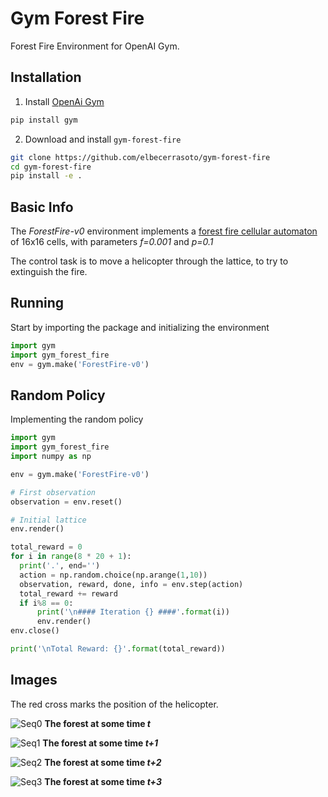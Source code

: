 # Gym Forest Fire
Forest Fire Environment for OpenAI Gym.

## Installation
1. Install [OpenAi Gym](https://github.com/openai/gym)
```bash
pip install gym
```

2. Download and install `gym-forest-fire`
```bash
git clone https://github.com/elbecerrasoto/gym-forest-fire
cd gym-forest-fire
pip install -e .
```

## Basic Info
The _ForestFire-v0_ environment implements a
[forest fire cellular automaton](https://en.wikipedia.org/wiki/Forest-fire_model)
of 16x16 cells, with parameters _f=0.001_ and _p=0.1_

The control task is to move a helicopter through the lattice,
to try to extinguish the fire.

## Running
Start by importing the package and initializing the environment
```python
import gym
import gym_forest_fire
env = gym.make('ForestFire-v0')
```

## Random Policy
Implementing the random policy
```python
import gym
import gym_forest_fire
import numpy as np

env = gym.make('ForestFire-v0')

# First observation
observation = env.reset()

# Initial lattice
env.render()

total_reward = 0
for i in range(8 * 20 + 1):
  print('.', end='')
  action = np.random.choice(np.arange(1,10))
  observation, reward, done, info = env.step(action)
  total_reward += reward
  if i%8 == 0:
      print('\n#### Iteration {} ####'.format(i))
      env.render()
env.close()

print('\nTotal Reward: {}'.format(total_reward))
```
## Images

The red cross marks the position of the helicopter.

![Seq0](https://github.com/elbecerrasoto/gym-forest-fire/blob/master/pics/seq0.svg)
**The forest at some time _t_**

![Seq1](https://github.com/elbecerrasoto/gym-forest-fire/blob/master/pics/seq1.svg)
**The forest at some time _t+1_**

![Seq2](https://github.com/elbecerrasoto/gym-forest-fire/blob/master/pics/seq2.svg)
**The forest at some time _t+2_**

![Seq3](https://github.com/elbecerrasoto/gym-forest-fire/blob/master/pics/seq3.svg)
**The forest at some time _t+3_**
